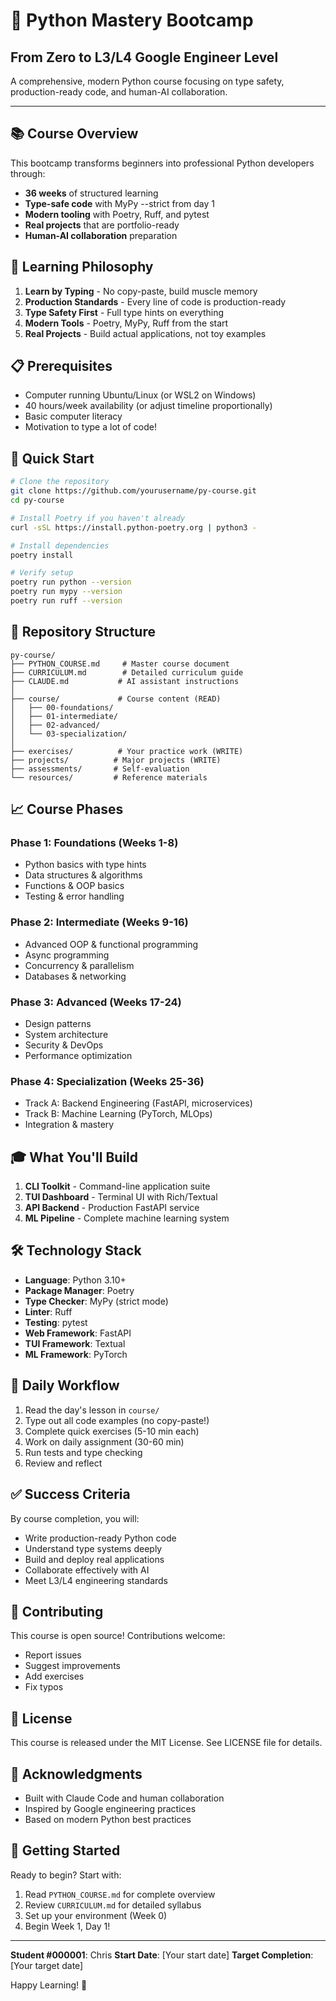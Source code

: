 # 🐍 Python Mastery Bootcamp
## From Zero to L3/L4 Google Engineer Level

A comprehensive, modern Python course focusing on type safety, production-ready code, and human-AI collaboration.

---

## 📚 Course Overview

This bootcamp transforms beginners into professional Python developers through:
- **36 weeks** of structured learning
- **Type-safe code** with MyPy --strict from day 1
- **Modern tooling** with Poetry, Ruff, and pytest
- **Real projects** that are portfolio-ready
- **Human-AI collaboration** preparation

## 🎯 Learning Philosophy

1. **Learn by Typing** - No copy-paste, build muscle memory
2. **Production Standards** - Every line of code is production-ready
3. **Type Safety First** - Full type hints on everything
4. **Modern Tools** - Poetry, MyPy, Ruff from the start
5. **Real Projects** - Build actual applications, not toy examples

## 📋 Prerequisites

- Computer running Ubuntu/Linux (or WSL2 on Windows)
- 40 hours/week availability (or adjust timeline proportionally)
- Basic computer literacy
- Motivation to type a lot of code!

## 🚀 Quick Start

```bash
# Clone the repository
git clone https://github.com/yourusername/py-course.git
cd py-course

# Install Poetry if you haven't already
curl -sSL https://install.python-poetry.org | python3 -

# Install dependencies
poetry install

# Verify setup
poetry run python --version
poetry run mypy --version
poetry run ruff --version
```

## 📁 Repository Structure

```
py-course/
├── PYTHON_COURSE.md     # Master course document
├── CURRICULUM.md        # Detailed curriculum guide
├── CLAUDE.md           # AI assistant instructions
│
├── course/             # Course content (READ)
│   ├── 00-foundations/
│   ├── 01-intermediate/
│   ├── 02-advanced/
│   └── 03-specialization/
│
├── exercises/          # Your practice work (WRITE)
├── projects/          # Major projects (WRITE)
├── assessments/       # Self-evaluation
└── resources/         # Reference materials
```

## 📈 Course Phases

### Phase 1: Foundations (Weeks 1-8)
- Python basics with type hints
- Data structures & algorithms
- Functions & OOP basics
- Testing & error handling

### Phase 2: Intermediate (Weeks 9-16)
- Advanced OOP & functional programming
- Async programming
- Concurrency & parallelism
- Databases & networking

### Phase 3: Advanced (Weeks 17-24)
- Design patterns
- System architecture
- Security & DevOps
- Performance optimization

### Phase 4: Specialization (Weeks 25-36)
- Track A: Backend Engineering (FastAPI, microservices)
- Track B: Machine Learning (PyTorch, MLOps)
- Integration & mastery

## 🎓 What You'll Build

1. **CLI Toolkit** - Command-line application suite
2. **TUI Dashboard** - Terminal UI with Rich/Textual
3. **API Backend** - Production FastAPI service
4. **ML Pipeline** - Complete machine learning system

## 🛠️ Technology Stack

- **Language**: Python 3.10+
- **Package Manager**: Poetry
- **Type Checker**: MyPy (strict mode)
- **Linter**: Ruff
- **Testing**: pytest
- **Web Framework**: FastAPI
- **TUI Framework**: Textual
- **ML Framework**: PyTorch

## 📝 Daily Workflow

1. Read the day's lesson in `course/`
2. Type out all code examples (no copy-paste!)
3. Complete quick exercises (5-10 min each)
4. Work on daily assignment (30-60 min)
5. Run tests and type checking
6. Review and reflect

## ✅ Success Criteria

By course completion, you will:
- Write production-ready Python code
- Understand type systems deeply
- Build and deploy real applications
- Collaborate effectively with AI
- Meet L3/L4 engineering standards

## 🤝 Contributing

This course is open source! Contributions welcome:
- Report issues
- Suggest improvements
- Add exercises
- Fix typos

## 📄 License

This course is released under the MIT License. See LICENSE file for details.

## 🙏 Acknowledgments

- Built with Claude Code and human collaboration
- Inspired by Google engineering practices
- Based on modern Python best practices

## 🚦 Getting Started

Ready to begin? Start with:
1. Read `PYTHON_COURSE.md` for complete overview
2. Review `CURRICULUM.md` for detailed syllabus
3. Set up your environment (Week 0)
4. Begin Week 1, Day 1!

---

**Student #000001**: Chris
**Start Date**: [Your start date]
**Target Completion**: [Your target date]

Happy Learning! 🎉